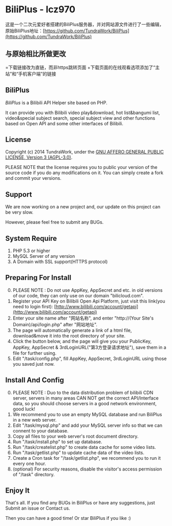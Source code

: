 # BiliPlus - lcz970

这是一个二次元爱好者搭建的BiliPlus服务器，并对网站源文件进行了一些编辑，原始BiliPlus地址：[https://github.com/TundraWork/BiliPlus](https://github.com/TundraWork/BiliPlus)

## 与原始相比所做更改
=下载链接改为直链，而非https跳转页面
+下载页面的在线观看选项添加了“主站”和“手机客户端”的链接

## BiliPlus

*BiliPlus* is a Bilibili API Helper site based on PHP.

It can provide you with Bilibili video play&amp;download, hot list&amp;bangumi list, video&amp;special subject search, special subject view and other functions based on Open API and some other interfaces of Bilibili.

## License

Copyright (c) 2014 TundraWork, under the 
[GNU AFFERO GENERAL PUBLIC LICENSE, Version 3 (AGPL-3.0)](http://opensource.org/licenses/AGPL-3.0).

PLEASE NOTE that the license requires you to public your version of the source code if you do any modifications on it. You can simply create a fork and commit your versions.

## Support

We are now working on a new project and, our update on this project can be very slow.

However, please feel free to submit any BUGs.

## System Require

1. PHP 5.3 or higher
2. MySQL Server of any version
3. A Domain with SSL support(HTTPS protocol)

## Preparing For Install

0. PLEASE NOTE : Do not use AppKey, AppSecret and etc. in old versions of our code, they can only use on our domain "bilicloud.com".
1. Register your API Key on Bilibili Open Api Platform, just visit this link(you need to login first): [http://www.bilibili.com/account/getapi](http://www.bilibili.com/account/getapi)
2. Enter your site name after "网站名称", and enter "http://(Your Site's Domain)/api/login.php" after "网站地址".
3. The page will automatically generate a link of a html file, download&move it into the root directory of your site.
4. Click the button below, and the page will give you your PublicKey, AppKey, AppSecret & 3rdLoginURL("第3方登录请求地址"), save them in a file for further using.
5. Edit "/task/config.php", fill AppKey, AppSecret, 3rdLoginURL using those you saved just now.

## Install And Config

0. PLEASE NOTE : Duo to the data distribution problem of bilibili CDN server, servers in many areas CAN NOT get the correct API/Interface data, so you should choose servers in a good network environment, good luck!
1. We recommend you to use an empty MySQL database and run BiliPlus in a new web server.
2. Edit "/task/mysql.php" and add your MySQL server info so that we can connent to your database.
3. Copy all files to your web server's root document directory.
4. Run "/task/install.php" to set up database.
5. Run "/task/createlist.php" to create data cache for some video lists.
6. Run "/task/getlist.php" to update cache data of the video lists.
7. Create a Cron task for "/task/getlist.php", we recommend you to run it every one hour.
8. (optional) For security reasons, disable the visitor's access permission of "/task" directory.

## Enjoy It

That's all. If you find any BUGs in BiliPlus or have any suggestions, just Submit an issue or Contact us.

Then you can have a good time! Or star BiliPlus if you like :)


